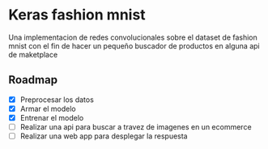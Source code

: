 # Keras fashion mnist
Una implementacion de redes convolucionales sobre el dataset de fashion mnist con el fin de hacer un pequeño buscador de productos en alguna api de maketplace

## Roadmap

- [x] Preprocesar los datos
- [x] Armar el modelo 
- [x] Entrenar el modelo
- [ ] Realizar una api para buscar a travez de imagenes en un ecommerce
- [ ] Realizar una web app para desplegar la respuesta 
